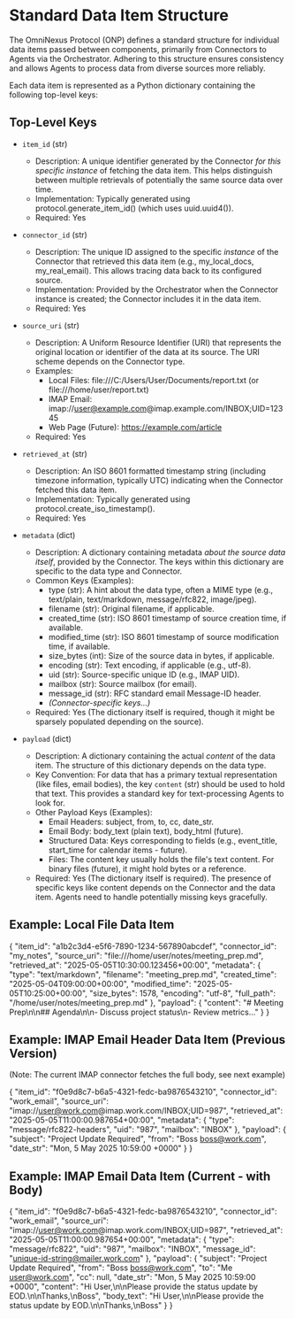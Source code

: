 # Standard Data Item Structure

The OmniNexus Protocol (ONP) defines a standard structure for individual data items passed between components, primarily from Connectors to Agents via the Orchestrator. Adhering to this structure ensures consistency and allows Agents to process data from diverse sources more reliably.

Each data item is represented as a Python dictionary containing the following top-level keys:

## Top-Level Keys

*   `item_id` (str)
    *   Description: A unique identifier generated by the Connector *for this specific instance* of fetching the data item. This helps distinguish between multiple retrievals of potentially the same source data over time.
    *   Implementation: Typically generated using protocol.generate_item_id() (which uses uuid.uuid4()).
    *   Required: Yes

*   `connector_id` (str)
    *   Description: The unique ID assigned to the specific *instance* of the Connector that retrieved this data item (e.g., my_local_docs, my_real_email). This allows tracing data back to its configured source.
    *   Implementation: Provided by the Orchestrator when the Connector instance is created; the Connector includes it in the data item.
    *   Required: Yes

*   `source_uri` (str)
    *   Description: A Uniform Resource Identifier (URI) that represents the original location or identifier of the data at its source. The URI scheme depends on the Connector type.
    *   Examples:
        *   Local Files: file:///C:/Users/User/Documents/report.txt (or file:///home/user/report.txt)
        *   IMAP Email: imap://user@example.com@imap.example.com/INBOX;UID=12345
        *   Web Page (Future): https://example.com/article
    *   Required: Yes

*   `retrieved_at` (str)
    *   Description: An ISO 8601 formatted timestamp string (including timezone information, typically UTC) indicating when the Connector fetched this data item.
    *   Implementation: Typically generated using protocol.create_iso_timestamp().
    *   Required: Yes

*   `metadata` (dict)
    *   Description: A dictionary containing metadata *about the source data itself*, provided by the Connector. The keys within this dictionary are specific to the data type and Connector.
    *   Common Keys (Examples):
        *   type (str): A hint about the data type, often a MIME type (e.g., text/plain, text/markdown, message/rfc822, image/jpeg).
        *   filename (str): Original filename, if applicable.
        *   created_time (str): ISO 8601 timestamp of source creation time, if available.
        *   modified_time (str): ISO 8601 timestamp of source modification time, if available.
        *   size_bytes (int): Size of the source data in bytes, if applicable.
        *   encoding (str): Text encoding, if applicable (e.g., utf-8).
        *   uid (str): Source-specific unique ID (e.g., IMAP UID).
        *   mailbox (str): Source mailbox (for email).
        *   message_id (str): RFC standard email Message-ID header.
        *   *(Connector-specific keys...)*
    *   Required: Yes (The dictionary itself is required, though it might be sparsely populated depending on the source).

*   `payload` (dict)
    *   Description: A dictionary containing the actual *content* of the data item. The structure of this dictionary depends on the data type.
    *   Key Convention: For data that has a primary textual representation (like files, email bodies), the key `content` (str) should be used to hold that text. This provides a standard key for text-processing Agents to look for.
    *   Other Payload Keys (Examples):
        *   Email Headers: subject, from, to, cc, date_str.
        *   Email Body: body_text (plain text), body_html (future).
        *   Structured Data: Keys corresponding to fields (e.g., event_title, start_time for calendar items - future).
        *   Files: The content key usually holds the file's text content. For binary files (future), it might hold bytes or a reference.
    *   Required: Yes (The dictionary itself is required). The presence of specific keys like content depends on the Connector and the data item. Agents need to handle potentially missing keys gracefully.

## Example: Local File Data Item

{
  "item_id": "a1b2c3d4-e5f6-7890-1234-567890abcdef",
  "connector_id": "my_notes",
  "source_uri": "file:///home/user/notes/meeting_prep.md",
  "retrieved_at": "2025-05-05T10:30:00.123456+00:00",
  "metadata": {
    "type": "text/markdown",
    "filename": "meeting_prep.md",
    "created_time": "2025-05-04T09:00:00+00:00",
    "modified_time": "2025-05-05T10:25:00+00:00",
    "size_bytes": 1578,
    "encoding": "utf-8",
    "full_path": "/home/user/notes/meeting_prep.md"
  },
  "payload": {
    "content": "# Meeting Prep\\n\\n## Agenda\\n\\n- Discuss project status\\n- Review metrics..."
  }
}

## Example: IMAP Email Header Data Item (Previous Version)
(Note: The current IMAP connector fetches the full body, see next example)

{
  "item_id": "f0e9d8c7-b6a5-4321-fedc-ba9876543210",
  "connector_id": "work_email",
  "source_uri": "imap://user@work.com@imap.work.com/INBOX;UID=987",
  "retrieved_at": "2025-05-05T11:00:00.987654+00:00",
  "metadata": {
    "type": "message/rfc822-headers",
    "uid": "987",
    "mailbox": "INBOX"
  },
  "payload": {
    "subject": "Project Update Required",
    "from": "Boss <boss@work.com>",
    "date_str": "Mon, 5 May 2025 10:59:00 +0000"
  }
}

## Example: IMAP Email Data Item (Current - with Body)

{
  "item_id": "f0e9d8c7-b6a5-4321-fedc-ba9876543210",
  "connector_id": "work_email",
  "source_uri": "imap://user@work.com@imap.work.com/INBOX;UID=987",
  "retrieved_at": "2025-05-05T11:00:00.987654+00:00",
  "metadata": {
    "type": "message/rfc822",
    "uid": "987",
    "mailbox": "INBOX",
    "message_id": "<unique-id-string@mailer.work.com>"
  },
  "payload": {
    "subject": "Project Update Required",
    "from": "Boss <boss@work.com>",
    "to": "Me <user@work.com>",
    "cc": null,
    "date_str": "Mon, 5 May 2025 10:59:00 +0000",
    "content": "Hi User,\\n\\nPlease provide the status update by EOD.\\n\\nThanks,\\nBoss",
    "body_text": "Hi User,\\n\\nPlease provide the status update by EOD.\\n\\nThanks,\\nBoss"
  }
}